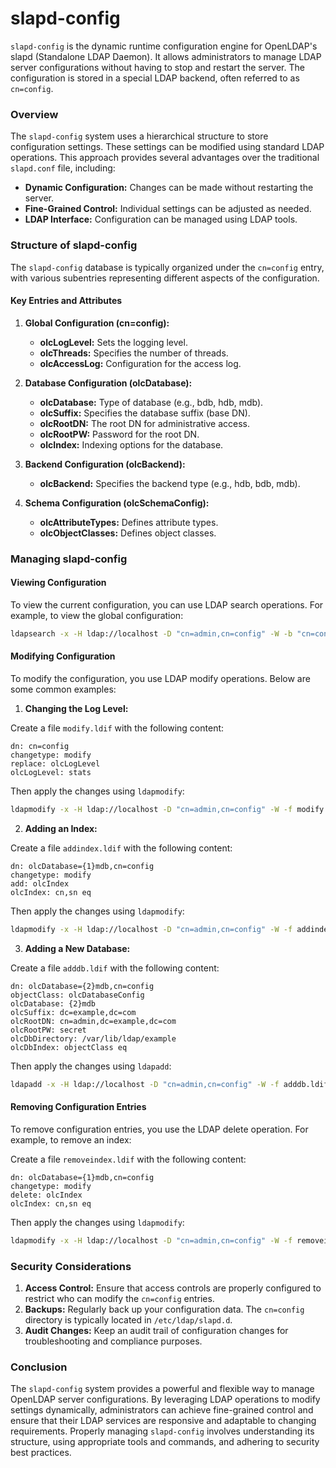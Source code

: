 # slapd-config

`slapd-config` is the dynamic runtime configuration engine for OpenLDAP's slapd (Standalone LDAP Daemon). It allows administrators to manage LDAP server configurations without having to stop and restart the server. The configuration is stored in a special LDAP backend, often referred to as `cn=config`.

### Overview

The `slapd-config` system uses a hierarchical structure to store configuration settings. These settings can be modified using standard LDAP operations. This approach provides several advantages over the traditional `slapd.conf` file, including:

- **Dynamic Configuration:** Changes can be made without restarting the server.
- **Fine-Grained Control:** Individual settings can be adjusted as needed.
- **LDAP Interface:** Configuration can be managed using LDAP tools.

### Structure of slapd-config

The `slapd-config` database is typically organized under the `cn=config` entry, with various subentries representing different aspects of the configuration.

#### Key Entries and Attributes

1. **Global Configuration (cn=config):**
   - **olcLogLevel:** Sets the logging level.
   - **olcThreads:** Specifies the number of threads.
   - **olcAccessLog:** Configuration for the access log.

2. **Database Configuration (olcDatabase):**
   - **olcDatabase:** Type of database (e.g., bdb, hdb, mdb).
   - **olcSuffix:** Specifies the database suffix (base DN).
   - **olcRootDN:** The root DN for administrative access.
   - **olcRootPW:** Password for the root DN.
   - **olcIndex:** Indexing options for the database.

3. **Backend Configuration (olcBackend):**
   - **olcBackend:** Specifies the backend type (e.g., hdb, bdb, mdb).

4. **Schema Configuration (olcSchemaConfig):**
   - **olcAttributeTypes:** Defines attribute types.
   - **olcObjectClasses:** Defines object classes.

### Managing slapd-config

#### Viewing Configuration

To view the current configuration, you can use LDAP search operations. For example, to view the global configuration:

```sh
ldapsearch -x -H ldap://localhost -D "cn=admin,cn=config" -W -b "cn=config"
```

#### Modifying Configuration

To modify the configuration, you use LDAP modify operations. Below are some common examples:

1. **Changing the Log Level:**

Create a file `modify.ldif` with the following content:

```ldif
dn: cn=config
changetype: modify
replace: olcLogLevel
olcLogLevel: stats
```

Then apply the changes using `ldapmodify`:

```sh
ldapmodify -x -H ldap://localhost -D "cn=admin,cn=config" -W -f modify.ldif
```

2. **Adding an Index:**

Create a file `addindex.ldif` with the following content:

```ldif
dn: olcDatabase={1}mdb,cn=config
changetype: modify
add: olcIndex
olcIndex: cn,sn eq
```

Then apply the changes using `ldapmodify`:

```sh
ldapmodify -x -H ldap://localhost -D "cn=admin,cn=config" -W -f addindex.ldif
```

3. **Adding a New Database:**

Create a file `adddb.ldif` with the following content:

```ldif
dn: olcDatabase={2}mdb,cn=config
objectClass: olcDatabaseConfig
olcDatabase: {2}mdb
olcSuffix: dc=example,dc=com
olcRootDN: cn=admin,dc=example,dc=com
olcRootPW: secret
olcDbDirectory: /var/lib/ldap/example
olcDbIndex: objectClass eq
```

Then apply the changes using `ldapadd`:

```sh
ldapadd -x -H ldap://localhost -D "cn=admin,cn=config" -W -f adddb.ldif
```

#### Removing Configuration Entries

To remove configuration entries, you use the LDAP delete operation. For example, to remove an index:

Create a file `removeindex.ldif` with the following content:

```ldif
dn: olcDatabase={1}mdb,cn=config
changetype: modify
delete: olcIndex
olcIndex: cn,sn eq
```

Then apply the changes using `ldapmodify`:

```sh
ldapmodify -x -H ldap://localhost -D "cn=admin,cn=config" -W -f removeindex.ldif
```

### Security Considerations

1. **Access Control:** Ensure that access controls are properly configured to restrict who can modify the `cn=config` entries.
2. **Backups:** Regularly back up your configuration data. The `cn=config` directory is typically located in `/etc/ldap/slapd.d`.
3. **Audit Changes:** Keep an audit trail of configuration changes for troubleshooting and compliance purposes.

### Conclusion

The `slapd-config` system provides a powerful and flexible way to manage OpenLDAP server configurations. By leveraging LDAP operations to modify settings dynamically, administrators can achieve fine-grained control and ensure that their LDAP services are responsive and adaptable to changing requirements. Properly managing `slapd-config` involves understanding its structure, using appropriate tools and commands, and adhering to security best practices.
